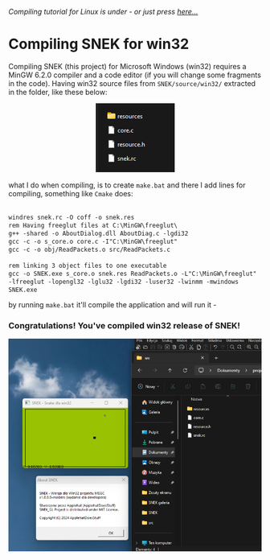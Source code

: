 *Compiling tutorial for Linux is under - or just press <a href="https://github.com/ApplehatDot/SNEK_GL/blob/main/docs/COMPILE.md#compiling-snek-for-linux">here...</a>*

# Compiling SNEK for win32 
Compiling SNEK (this project) for Microsoft Windows (win32) requires a MinGW 6.2.0 compiler and a code editor (if you will change some fragments in the code). Having win32 source files from `SNEK/source/win32/` extracted in the folder, like these below:
<div align="center">
  <img src="image/win32-files.png">
</div>

what I do when compiling, is to create `make.bat` and there I add lines for compiling, something like `Cmake` does:
```batch

windres snek.rc -O coff -o snek.res
rem Having freeglut files at C:\MinGW\freeglut\
g++ -shared -o AboutDialog.dll AboutDiag.c -lgdi32
gcc -c -o s_core.o core.c -I"C:\MinGW\freeglut"
gcc -c -o obj/ReadPackets.o src/ReadPackets.c

rem linking 3 object files to one executable
gcc -o SNEK.exe s_core.o snek.res ReadPackets.o -L"C:\MinGW\freeglut" -lfreeglut -lopengl32 -lglu32 -lgdi32 -luser32 -lwinmm -mwindows
SNEK.exe
```

by running `make.bat` it'll compile the application and will run it - 
### Congratulations! You've compiled win32 release of SNEK!

<img src="image/success-win32.png">




